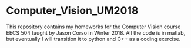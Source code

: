 # Computer_Vision_UM2018

This repository contains my homeworks for the Computer Vision course EECS 504 taught by Jason Corso in Winter 2018. All the code is in 
matlab, but eventually I will transition it to python and C++ as a coding exercise. 
